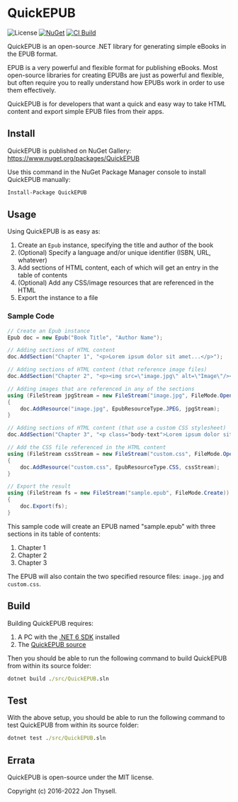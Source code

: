 # QuickEPUB #

![License](https://img.shields.io/github/license/jonthysell/QuickEPUB.svg) [![NuGet](https://img.shields.io/nuget/v/QuickEPUB.svg)](https://www.nuget.org/packages/QuickEPUB) [![CI Build](https://github.com/jonthysell/QuickEPUB/actions/workflows/ci.yml/badge.svg)](https://github.com/jonthysell/QuickEPUB/actions/workflows/ci.yml)

QuickEPUB is an open-source .NET library for generating simple eBooks in the EPUB format.

EPUB is a very powerful and flexible format for publishing eBooks. Most open-source libraries for creating EPUBs are just as powerful and flexible, but often require you to really understand how EPUBs work in order to use them effectively.

QuickEPUB is for developers that want a quick and easy way to take HTML content and export simple EPUB files from their apps.

## Install ##

QuickEPUB is published on NuGet Gallery: https://www.nuget.org/packages/QuickEPUB

Use this command in the NuGet Package Manager console to install QuickEPUB manually:

```ps
Install-Package QuickEPUB
```

## Usage ##

Using QuickEPUB is as easy as:

1. Create an `Epub` instance, specifying the title and author of the book
2. (Optional) Specify a language and/or unique identifier (ISBN, URL, whatever)
3. Add sections of HTML content, each of which will get an entry in the table of contents
4. (Optional) Add any CSS/image resources that are referenced in the HTML
5. Export the instance to a file

### Sample Code ###

```cs
// Create an Epub instance
Epub doc = new Epub("Book Title", "Author Name");

// Adding sections of HTML content
doc.AddSection("Chapter 1", "<p>Lorem ipsum dolor sit amet...</p>");

// Adding sections of HTML content (that reference image files)
doc.AddSection("Chapter 2", "<p><img src=\"image.jpg\" alt=\"Image\"/></p>");

// Adding images that are referenced in any of the sections
using (FileStream jpgStream = new FileStream("image.jpg", FileMode.Open))
{
    doc.AddResource("image.jpg", EpubResourceType.JPEG, jpgStream);
}

// Adding sections of HTML content (that use a custom CSS stylesheet)
doc.AddSection("Chapter 3", "<p class="body-text">Lorem ipsum dolor sit amet...</p>", "custom.css");

// Add the CSS file referenced in the HTML content
using (FileStream cssStream = new FileStream("custom.css", FileMode.Open))
{
    doc.AddResource("custom.css", EpubResourceType.CSS, cssStream);
}

// Export the result
using (FileStream fs = new FileStream("sample.epub", FileMode.Create))
{
    doc.Export(fs);
}
```

This sample code will create an EPUB named "sample.epub" with three sections in its table of contents:

1. Chapter 1
2. Chapter 2
3. Chapter 3

The EPUB will also contain the two specified resource files: `image.jpg` and `custom.css`.

## Build ##

Building QuickEPUB requires:

1. A PC with the [.NET 6 SDK](https://dotnet.microsoft.com/download/dotnet/6.0) installed
2. The [QuickEPUB source](https://github.com/jonthysell/QuickEPUB)

Then you should be able to run the following command to build QuickEPUB from within its source folder:

```cmd
dotnet build ./src/QuickEPUB.sln
```

## Test ##

With the above setup, you should be able to run the following command to test QuickEPUB from within its source folder:

```cmd
dotnet test ./src/QuickEPUB.sln
```

## Errata ##

QuickEPUB is open-source under the MIT license.

Copyright (c) 2016-2022 Jon Thysell.
